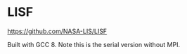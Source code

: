# LISF

https://github.com/NASA-LIS/LISF

Built with GCC 8. Note this is the serial version without MPI.
